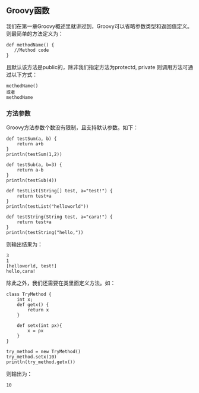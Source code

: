 ## Groovy函数
我们在第一章Groovy概述里就讲过到，Groovy可以省略参数类型和返回值定义。
则最简单的方法定义为：
```
def methodName() { 
   //Method code 
}
```
且默认该方法是public的，除非我们指定方法为protectd, private
则调用方法可通过以下方式：
```
methodName()
或者
methodName
```
### 方法参数
Groovy方法参数个数没有限制，且支持默认参数。如下：
```
def testSum(a, b) {
	return a+b
}
println(testSum(1,2))

def testSub(a, b=3) {
	return a-b
}
println(testSub(4))

def testList(String[] test, a="test!") {
	return test+a
}
println(testList("helloworld"))

def testString(String test, a="cara!") {
	return test+a
}
println(testString("hello,"))
```
则输出结果为：
```
3
1
[helloworld, test!]
hello,cara!
```
除此之外，我们还需要在类里面定义方法。如：
```
class TryMethod {
	int x;
	def getx() {
		return x
	}

	def setx(int px){
		x = px 
	}
}

try_method = new TryMethod()
try_method.setx(10)
println(try_method.getx())
```
则输出为：
```
10
```
